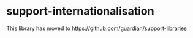 # support-internationalisation

This library has moved to https://github.com/guardian/support-libraries
